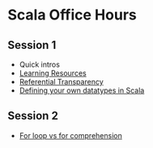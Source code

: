 # Scala Office Hours

## Session 1
  * Quick intros
  * [Learning Resources](session01/resources/README.md)
  * [Referential Transparency](session01/rt/README.md)
  * [Defining your own datatypes in Scala](session01/datatypes/README.md)

## Session 2
  * [For loop vs for comprehension](session02/loop-vs-comprehension/README.md)
